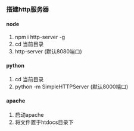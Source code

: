 ### 搭建http服务器

#### node
1. npm i http-server -g
2. cd 当前目录
3. http-server (默认8080端口)

#### python
1. cd 当前目录
2. python -m SimpleHTTPServer (默认8000端口)

#### apache
1. 启动apache
2. 将文件置于htdocs目录下
